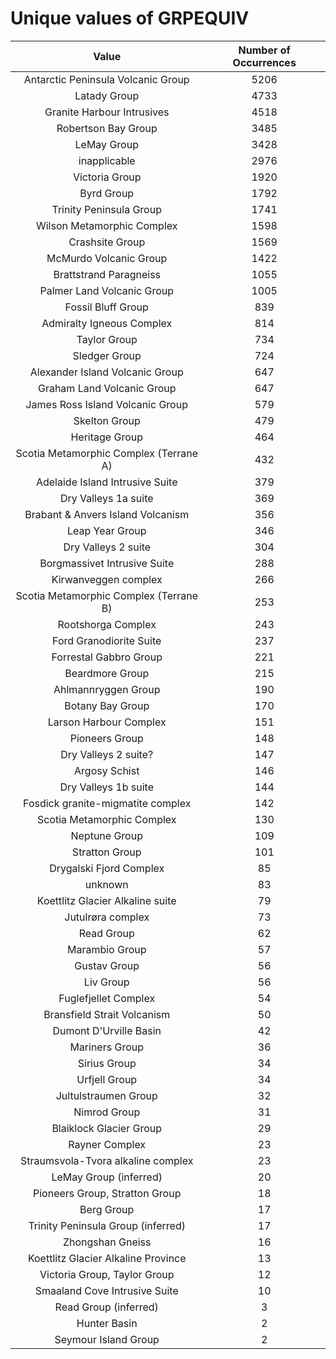 
Unique values of GRPEQUIV
=========================

|Value|Number of Occurrences|
| :---: | :---: |
|Antarctic Peninsula Volcanic Group|5206|
|Latady Group|4733|
|Granite Harbour Intrusives|4518|
|Robertson Bay Group|3485|
|LeMay Group|3428|
|inapplicable|2976|
|Victoria Group|1920|
|Byrd Group|1792|
|Trinity Peninsula Group|1741|
|Wilson Metamorphic Complex|1598|
|Crashsite Group|1569|
|McMurdo Volcanic Group|1422|
|Brattstrand Paragneiss|1055|
|Palmer Land Volcanic Group|1005|
|Fossil Bluff Group|839|
|Admiralty Igneous Complex|814|
|Taylor Group|734|
|Sledger Group|724|
|Alexander Island Volcanic Group|647|
|Graham Land Volcanic Group|647|
|James Ross Island Volcanic Group|579|
|Skelton Group|479|
|Heritage Group|464|
|Scotia Metamorphic Complex (Terrane A)|432|
|Adelaide Island Intrusive Suite|379|
|Dry Valleys 1a suite|369|
|Brabant & Anvers Island Volcanism|356|
|Leap Year Group|346|
|Dry Valleys 2 suite|304|
|Borgmassivet Intrusive Suite|288|
|Kirwanveggen complex|266|
|Scotia Metamorphic Complex (Terrane B)|253|
|Rootshorga Complex|243|
|Ford Granodiorite Suite|237|
|Forrestal Gabbro Group|221|
|Beardmore Group|215|
|Ahlmannryggen Group|190|
|Botany Bay Group|170|
|Larson Harbour Complex|151|
|Pioneers Group|148|
|Dry Valleys 2 suite?|147|
|Argosy Schist|146|
|Dry Valleys 1b suite|144|
|Fosdick granite-migmatite complex|142|
|Scotia Metamorphic Complex|130|
|Neptune Group|109|
|Stratton Group|101|
|Drygalski Fjord Complex|85|
|unknown|83|
|Koettlitz Glacier Alkaline suite|79|
|Jutulrøra complex|73|
|Read Group|62|
|Marambio Group|57|
|Gustav Group|56|
|Liv Group|56|
|Fuglefjellet Complex|54|
|Bransfield Strait Volcanism|50|
|Dumont D'Urville Basin|42|
|Mariners Group|36|
|Sirius Group|34|
|Urfjell Group|34|
|Jultulstraumen Group|32|
|Nimrod Group|31|
|Blaiklock Glacier Group|29|
|Rayner Complex|23|
|Straumsvola-Tvora alkaline complex|23|
|LeMay Group (inferred)|20|
|Pioneers Group, Stratton Group|18|
|Berg Group|17|
|Trinity Peninsula Group (inferred)|17|
|Zhongshan Gneiss|16|
|Koettlitz Glacier Alkaline Province|13|
|Victoria Group, Taylor Group|12|
|Smaaland Cove Intrusive Suite|10|
|Read Group (inferred)|3|
|Hunter Basin|2|
|Seymour Island Group|2|
